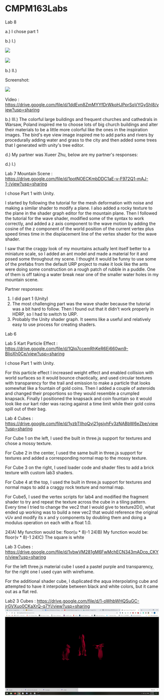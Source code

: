 # CMPM163Labs


Lab 8 

a.) I chose part 1

b.) I.) 
  
  ![](images/warsaw_oli_2013251)
  
  ![](images/Warsaw_poland_inpiration)

b.) II.)

  Screenshot: 
  
  ![](images/CMPM-163-Lab-8-Screenshot)

  Video : https://drive.google.com/file/d/1ddEvn8ZmMYYfDrWkoHJPprSqVYGyShl8/view?usp=sharing
  
b.) III.)  The colorful large buildings and frequent churches and cathedrals in Warsaw, Poland inspired me to choose lots of big church buildings and alter their materials to be a little more colorful like the ones in the inspiration images.  The bird's eye view image inspired me to add parks and rivers by procedurally adding water and grass to the city and then added some trees that I generated with unity's tree editor.

d.) My partner was Xueer Zhu, below are my partner's responses:

d.) I.)




Lab 7 Mountain Scene : https://drive.google.com/file/d/1potNOECKmbDDC1aE-v-F972Q1-mAJ-1-/view?usp=sharing

  I chose Part 1 with Unity.

  I started by following the tutorial for the mesh deformation with noise and making a similar shader to modify a plane.  I also added a rocky texture to the plane in the shader graph editor for the mountain plane.  Then I followed the tutorial for the wave shader, modified some of the syntax to work correctly, and added a z axis component to the wave motion by adding the cosine of the z component of the world position of the current vertex plus speed times time in the displacement line of the vertex shader for the wave shader.
  
  I saw that the craggy look of my mountains actually lent itself better to a miniature scale, so I added an ant model and made a material for it and posed some throughout my scene.  I thought it would be funny to use some of the prefabs from the default URP project to make it look like the ants were doing some construction on a rough patch of rubble in a puddle.  One of them is off taking a water break near one of the smaller water holes in my mountain scene.
  
  Partner responses:
  
  1. I did part 1 (Unity)
  2. The most challenging part was the wave shader because the
  tutorial was a bit hard to follow. Then I found
  out that it didn't work properly in HDRP, so I had to switch 
  to URP.
  3. Probably the Unity shader graph. It seems like a useful and 
  relatively easy to use process for creating shaders.



Lab 6



Lab 5 Kart Particle Effect : https://drive.google.com/file/d/1Qlq7ccemRhKeR6Ej660wn9-BlioXh0Ce/view?usp=sharing

  I chose Part 1 with Unity.
  
  For this particle effect I increased weight effect and enabled collision with world surfaces so it would bounce chaotically, and used circular textures with transparency for the trail and emission to make a particle that looks somewhat like a fountain of gold coins.  Then I added a couple of asteroids and changed their proportions so they would resemble a crumpled knapsack. Finally I positioned the knapsack and coin fountain so it would look like our kart rider was racing against a time limit while their gold coins spill out of their bag.


Lab 4 Cubes : https://drive.google.com/file/d/1yzbTllhoQvj21gsjvhFv3zNABbW6eZbe/view?usp=sharing

  For Cube 1 on the left, I used the built in three.js support for textures and chose a mossy texture.
  
  For Cube 2 in the center, I used the same built in three.js support for textures and added a corresponding normal map to the mossy    texture.
  
  For Cube 3 on the right, I used loader code and shader files to add a brick texture with custom lab3 shaders.
  
  For Cube 4 at the top, I used the built in three.js support for textures and normal maps to add a craggy rock texture and normal map.
  
  For Cube5, I used the vertex scripts for lab4 and modified the fragment shader to try and repeat the texture across the cube in a tiling pattern.  Every time I tried to change the vec2 that I would give to texture2D(), what ended up working was to build a new vec2 that would reference the original vUv and modify its x and y components by doubling them and doing a modulus operation on each with a float 1.0.
  
  24)A) My function would be: floor(u * 8)-1
  24)B) My function would be: floor(v * 8)-1
  24)C) The square is white



Lab 3 Cubes : https://drive.google.com/file/d/1vbwVM281gM6FwMchECN343mADcp_CKYn/view?usp=sharing

  For the left three.js material cube I used a pastel purple and transparency, for the right one I used cyan with wireframe.

  For the additional shader cube, I duplicated the aqua interpolating cube and attempted to have it interpolate between black and white   colors, but it came out as a flat red.



Lab2 3 Cubes : https://drive.google.com/file/d/1-oWhbWHQSuGC-jrGVXuo0CKaXrQ-q7Yj/view?usp=sharing
![](images/Lab2-3-objects.jpg)

